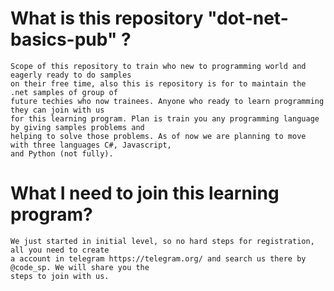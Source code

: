 # What is this repository "dot-net-basics-pub" ?
    Scope of this repository to train who new to programming world and eagerly ready to do samples
    on their free time, also this is repository is for to maintain the .net samples of group of 
    future techies who now trainees. Anyone who ready to learn programming they can join with us
    for this learning program. Plan is train you any programming language by giving samples problems and
    helping to solve those problems. As of now we are planning to move with three languages C#, Javascript,
    and Python (not fully).
# What I need to join this learning program?
    We just started in initial level, so no hard steps for registration, all you need to create
    a account in telegram https://telegram.org/ and search us there by @code_sp. We will share you the 
    steps to join with us.
